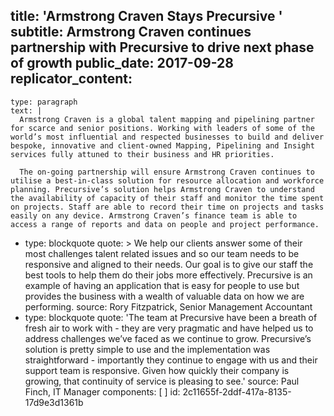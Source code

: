 title: 'Armstrong Craven Stays Precursive '
subtitle: Armstrong Craven continues partnership with Precursive to drive next phase of growth
public_date: 2017-09-28
replicator_content:
  - 
    type: paragraph
    text: |
      Armstrong Craven is a global talent mapping and pipelining partner for scarce and senior positions. Working with leaders of some of the world’s most influential and respected businesses to build and deliver bespoke, innovative and client-owned Mapping, Pipelining and Insight services fully attuned to their business and HR priorities.
      
      The on-going partnership will ensure Armstrong Craven continues to utilise a best-in-class solution for resource allocation and workforce planning. Precursive’s solution helps Armstrong Craven to understand the availability of capacity of their staff and monitor the time spent on projects. Staff are able to record their time on projects and tasks easily on any device. Armstrong Craven’s finance team is able to access a range of reports and data on people and project performance.
  - 
    type: blockquote
    quote: >
      We help our clients answer some of their most challenges talent related issues and so our team needs
      to be responsive and aligned to their needs. Our goal is to give our staff the best tools to help
      them do their jobs more effectively. Precursive is an example of having an application that is easy
      for people to use but provides the business with a wealth of valuable data on how we are performing.
    source: Rory Fitzpatrick, Senior Management Accountant
  - 
    type: blockquote
    quote: 'The team at Precursive have been a breath of fresh air to work with - they are very pragmatic and have helped us to address challenges we’ve faced as we continue to grow. Precursive’s solution is pretty simple to use and the implementation was straightforward - importantly they continue to engage with us and their support team is responsive. Given how quickly their company is growing, that continuity of service is pleasing to see.'
    source: Paul Finch, IT Manager
components: [ ]
id: 2c11655f-2ddf-417a-8135-17d9e3d1361b
